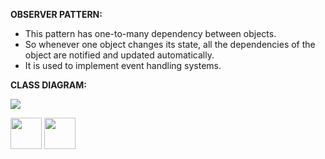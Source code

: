 


<b>OBSERVER PATTERN:</b>

- This pattern has one-to-many dependency between objects.
- So whenever one object changes its state, all the dependencies of the object are notified and updated automatically.
- It is used to implement event handling systems.


<b>CLASS DIAGRAM:</b>

<img src="https://cloud.githubusercontent.com/assets/14101008/11768459/aae7dd2c-a18a-11e5-8ec8-66601af64d3d.gif"></img>




[<img src="https://cloud.githubusercontent.com/assets/14101008/11768481/3b7d20d6-a18b-11e5-95fe-a422966f4c03.png" width="50" height="50"></img>](https://github.com/hariniiyer/CSCI-5828_Presentation4_Software-Design-Patterns/blob/master/b1.md)
[<img src="https://cloud.githubusercontent.com/assets/14101008/11768482/3d2d0bbc-a18b-11e5-8766-2e7f5b241782.png" width="50" height="50"></img>](https://github.com/hariniiyer/CSCI-5828_Presentation4_Software-Design-Patterns/blob/master/b3.md)


